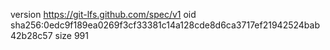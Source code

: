 version https://git-lfs.github.com/spec/v1
oid sha256:0edc9f189ea0269f3cf33381c14a128cde8d6ca3717ef21942524bab42b28c57
size 991
